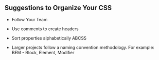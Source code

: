 ## Suggestions to Organize Your CSS

- Follow Your Team

- Use comments to create headers 

- Sort properties alphabetically ABCSS

- Larger projects follow a naming convention methodology. For example: BEM - Block, Element, Modifier
